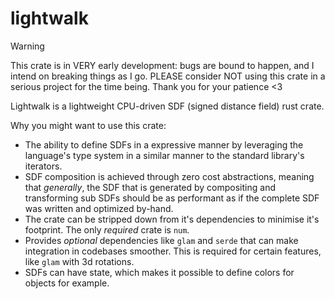 # lightwalk

> [!WARNING]
> This crate is in VERY early development: bugs are bound to happen, and I intend on breaking things as I go. PLEASE consider NOT using
> this crate in a serious project for the time being. Thank you for your patience <3

Lightwalk is a lightweight CPU-driven SDF (signed distance field) rust crate.

Why you might want to use this crate:
- The ability to define SDFs in a expressive manner by leveraging the language's type system in a similar manner to the standard library's
iterators.
- SDF composition is achieved through zero cost abstractions, meaning that _generally_, the SDF that is generated by compositing and
transforming sub SDFs should be as performant as if the complete SDF was written and optimized by-hand.
- The crate can be stripped down from it's dependencies to minimise it's footprint. The only _required_ crate is `num`.
- Provides _optional_ dependencies like `glam` and `serde` that can make integration in codebases smoother. This is required for certain features, like `glam` with 3d rotations.
- SDFs can have state, which makes it possible to define colors for objects for example.

